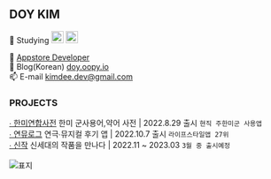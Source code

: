 ## DOY KIM 
🌷 Studying <img src="https://img.shields.io/badge/Swift-F05138?style=for-the-badge&logo=Swift&logoColor=white" height="22"> <img src="https://img.shields.io/badge/%F0%9F%92%BB-Computer%20Science-Blue" height="22"> 

🍎 [ Appstore Developer](https://apps.apple.com/kr/developer/doy-kim/id1640992617)<br>
📝 Blog(Korean) [doy.oopy.io](https://doy.oopy.io)<br>
📫 E-mail [kimdee.dev@gmail.com](mailto:kimdee.dev@gmail.com) <br>

### PROJECTS
[∙ 한미연합사전](https://apps.apple.com/kr/app/%ED%95%9C%EB%AF%B8%EC%97%B0%ED%95%A9%EC%82%AC%EC%A0%84/id1640992615) 한미 군사용어,약어 사전 | 2022.8.29 출시 `현직 주한미군 사용앱`
<br>
[∙ 연뮤로그](https://apps.apple.com/us/app/%EC%97%B0%EB%AE%A4%EB%A1%9C%EA%B7%B8/id6443663023) 연극∙뮤지컬 후기 앱 | 2022.10.7 출시 `라이프스타일앱 27위`
<br>
[∙ 신작]() 신세대의 작품을 만나다 | 2022.11 ~ 2023.03 `3월 중 출시예정`
<br><br>
![표지](https://user-images.githubusercontent.com/51395335/196216841-b89e4883-09ab-4df0-aa5b-dd88f4f6a4c3.png)

<!--
**heydoy/heydoy** is a ✨ _special_ ✨ repository because its `README.md` (this file) appears on your GitHub profile.

Here are some ideas to get you started:

- 🔭 I’m currently working on ...
- 🌱 I’m currently learning ...
- 👯 I’m looking to collaborate on ...
- 🤔 I’m looking for help with ...
- 💬 Ask me about ...
- 📫 How to reach me: ...
- 😄 Pronouns: ...
- ⚡ Fun fact: ...
-->
